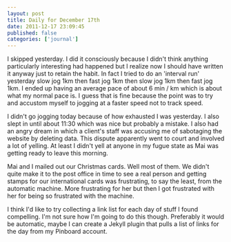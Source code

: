 ```yaml
---
layout: post
title: Daily for December 17th
date: 2011-12-17 23:09:45
published: false
categories: ['journal']
---
```


I skipped yesterday. I did it consciously because I didn't think anything particularly interesting had happened but I realize now I should have written it anyway just to retain the habit. In fact I tried to do an 'interval run' yesterday slow jog 1km then fast jog 1km then slow jog 1km then fast jog 1km. I ended up having an average pace of about 6 min / km which is about what my normal pace is. I guess that is fine because the point was to try and accustom myself to jogging at a faster speed not to track speed.

I didn't go jogging today because of how exhausted I was yesterday. I also slept in until about 11:30 which was nice but probably a mistake. I also had an angry dream in which a client's staff was accusing me of sabotaging the website by deleting data. This dispute apparently went to court and involved a lot of yelling. At least I didn't yell at anyone in my fugue state as Mai was getting ready to leave this morning.

Mai and I mailed out our Christmas cards. Well most of them. We didn't quite make it to the post office in time to see a real person and getting stamps for our international cards was frustrating, to say the least, from the automatic machine. More frustrating for her but then I got frustrated with her for being so frustrated with the machine.

I think I'd like to try collecting a link list for each day of stuff I found compelling. I'm not sure how I'm going to do this though. Preferably it would be automatic, maybe I can create a Jekyll plugin that pulls a list of links for the day from my Pinboard account.